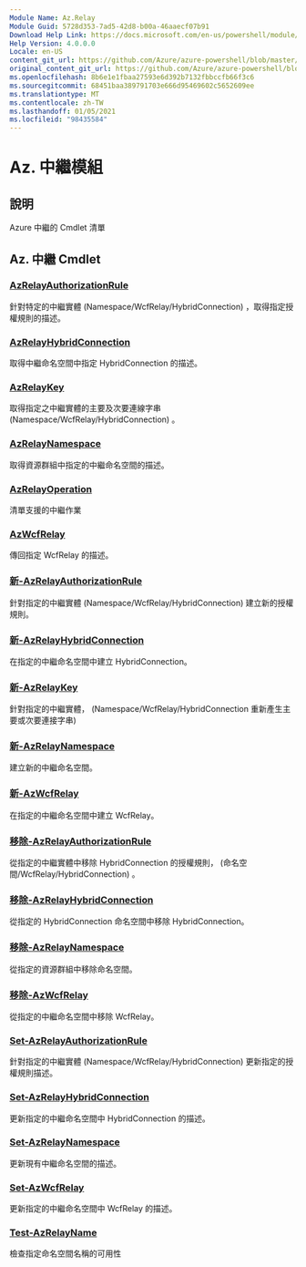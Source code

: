 ```yaml
---
Module Name: Az.Relay
Module Guid: 5728d353-7ad5-42d8-b00a-46aaecf07b91
Download Help Link: https://docs.microsoft.com/en-us/powershell/module/az.relay
Help Version: 4.0.0.0
Locale: en-US
content_git_url: https://github.com/Azure/azure-powershell/blob/master/src/Relay/Relay/help/Az.Relay.md
original_content_git_url: https://github.com/Azure/azure-powershell/blob/master/src/Relay/Relay/help/Az.Relay.md
ms.openlocfilehash: 8b6e1e1fbaa27593e6d392b7132fbbccfb66f3c6
ms.sourcegitcommit: 68451baa389791703e666d95469602c5652609ee
ms.translationtype: MT
ms.contentlocale: zh-TW
ms.lasthandoff: 01/05/2021
ms.locfileid: "98435584"
---
```

# Az. 中繼模組
## 說明
Azure 中繼的 Cmdlet 清單

## Az. 中繼 Cmdlet
### [AzRelayAuthorizationRule](Get-AzRelayAuthorizationRule.md)
針對特定的中繼實體 (Namespace/WcfRelay/HybridConnection) ，取得指定授權規則的描述。

### [AzRelayHybridConnection](Get-AzRelayHybridConnection.md)
取得中繼命名空間中指定 HybridConnection 的描述。

### [AzRelayKey](Get-AzRelayKey.md)
取得指定之中繼實體的主要及次要連線字串 (Namespace/WcfRelay/HybridConnection) 。

### [AzRelayNamespace](Get-AzRelayNamespace.md)
取得資源群組中指定的中繼命名空間的描述。

### [AzRelayOperation](Get-AzRelayOperation.md)
清單支援的中繼作業

### [AzWcfRelay](Get-AzWcfRelay.md)
傳回指定 WcfRelay 的描述。

### [新-AzRelayAuthorizationRule](New-AzRelayAuthorizationRule.md)
針對指定的中繼實體 (Namespace/WcfRelay/HybridConnection) 建立新的授權規則。

### [新-AzRelayHybridConnection](New-AzRelayHybridConnection.md)
在指定的中繼命名空間中建立 HybridConnection。

### [新-AzRelayKey](New-AzRelayKey.md)
針對指定的中繼實體， (Namespace/WcfRelay/HybridConnection 重新產生主要或次要連接字串) 

### [新-AzRelayNamespace](New-AzRelayNamespace.md)
建立新的中繼命名空間。

### [新-AzWcfRelay](New-AzWcfRelay.md)
在指定的中繼命名空間中建立 WcfRelay。

### [移除-AzRelayAuthorizationRule](Remove-AzRelayAuthorizationRule.md)
從指定的中繼實體中移除 HybridConnection 的授權規則， (命名空間/WcfRelay/HybridConnection) 。

### [移除-AzRelayHybridConnection](Remove-AzRelayHybridConnection.md)
從指定的 HybridConnection 命名空間中移除 HybridConnection。

### [移除-AzRelayNamespace](Remove-AzRelayNamespace.md)
從指定的資源群組中移除命名空間。 

### [移除-AzWcfRelay](Remove-AzWcfRelay.md)
從指定的中繼命名空間中移除 WcfRelay。

### [Set-AzRelayAuthorizationRule](Set-AzRelayAuthorizationRule.md)
針對指定的中繼實體 (Namespace/WcfRelay/HybridConnection) 更新指定的授權規則描述。

### [Set-AzRelayHybridConnection](Set-AzRelayHybridConnection.md)
更新指定的中繼命名空間中 HybridConnection 的描述。

### [Set-AzRelayNamespace](Set-AzRelayNamespace.md)
更新現有中繼命名空間的描述。

### [Set-AzWcfRelay](Set-AzWcfRelay.md)
更新指定的中繼命名空間中 WcfRelay 的描述。

### [Test-AzRelayName](Test-AzRelayName.md)
檢查指定命名空間名稱的可用性

